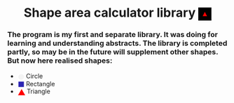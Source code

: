<h1 align="center">Shape area calculator library <img src="https://github.com/MikLomonosov/ShapeAreaCalculation/blob/master/ShapeAreaCalculation/Images/shapes.gif" height="30" style="vertical-align:middle" alt="Shapes"/></h1> 
<h3 align="left">The program is my first and separate library. It was doing for learning and understanding abstracts. The library is completed partly, so may be in the future will supplement other shapes. But now here realised shapes:</h3>
<ul>
  <li><img height="15" src ="https://github.com/MikLomonosov/ShapeAreaCalculation/blob/master/ShapeAreaCalculation/Images/circle.png" alt="circle" style="vertical-align:middle"/> Circle</li>
  <li><img height="15" src ="https://github.com/MikLomonosov/ShapeAreaCalculation/blob/master/ShapeAreaCalculation/Images/square.png" alt="square"
style="vertical-align:middle"/> Rectangle</li>
  <li><img height="15" src ="https://github.com/MikLomonosov/ShapeAreaCalculation/blob/master/ShapeAreaCalculation/Images/triangle.png" alt="triangle"
style="vertical-align:middle"/> Triangle</li>
</ul>
